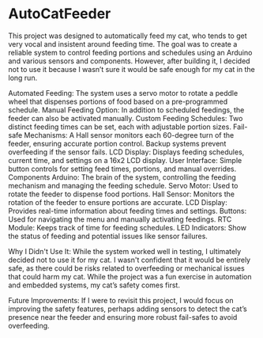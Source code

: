 # AutoCatFeeder

This project was designed to automatically feed my cat, who tends to get very vocal and insistent around feeding time. The goal was to create a reliable system to control feeding portions and schedules using an Arduino and various sensors and components. However, after building it, I decided not to use it because I wasn’t sure it would be safe enough for my cat in the long run.

Automated Feeding: The system uses a servo motor to rotate a peddle wheel that dispenses portions of food based on a pre-programmed schedule.
Manual Feeding Option: In addition to scheduled feedings, the feeder can also be activated manually.
Custom Feeding Schedules: Two distinct feeding times can be set, each with adjustable portion sizes.
Fail-safe Mechanisms: A Hall sensor monitors each 60-degree turn of the feeder, ensuring accurate portion control. Backup systems prevent overfeeding if the sensor fails.
LCD Display: Displays feeding schedules, current time, and settings on a 16x2 LCD display.
User Interface: Simple button controls for setting feed times, portions, and manual overrides.
Components
Arduino: The brain of the system, controlling the feeding mechanism and managing the feeding schedule.
Servo Motor: Used to rotate the feeder to dispense food portions.
Hall Sensor: Monitors the rotation of the feeder to ensure portions are accurate.
LCD Display: Provides real-time information about feeding times and settings.
Buttons: Used for navigating the menu and manually activating feedings.
RTC Module: Keeps track of time for feeding schedules.
LED Indicators: Show the status of feeding and potential issues like sensor failures.

Why I Didn't Use It:
While the system worked well in testing, I ultimately decided not to use it for my cat. I wasn't confident that it would be entirely safe, as there could be risks related to overfeeding or mechanical issues that could harm my cat. While the project was a fun exercise in automation and embedded systems, my cat’s safety comes first.

Future Improvements:
If I were to revisit this project, I would focus on improving the safety features, perhaps adding sensors to detect the cat’s presence near the feeder and ensuring more robust fail-safes to avoid overfeeding.

